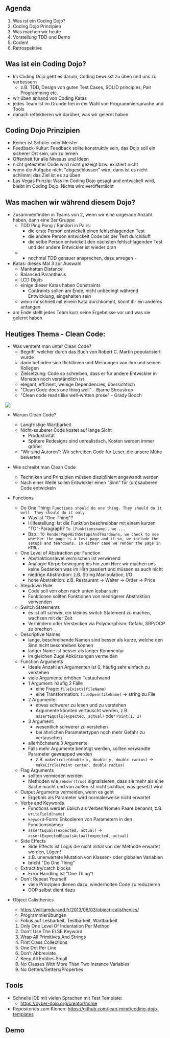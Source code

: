 ## Agenda
1. Was ist ein Coding Dojo?
2. Coding Dojo Prinzipien
3. Was machen wir heute
4. Vorstellung TDD und Demo
5. Coden!
6. Retrospektive

## Was ist ein Coding Dojo?
* Im Coding Dojo geht es darum, Coding bewusst zu üben und uns zu verbessern
	* z.B. TDD, Design von guten Test Cases, SOLID principles, Pair Programming etc.
* wir üben anhand von Coding Katas
* jedes Team ist im Grunde frei in der Wahl von Programmiersprache und Tools
* danach reflektieren wir darüber, was wir gelernt haben

## Coding Dojo Prinzipien
* Keiner ist Schüler oder Meister
* Feedback-Kultur: Feedback sollte konstruktiv sein, das Dojo soll ein sicherer Ort sein, um zu lernen
* Offenheit für alle Niveaus und Ideen
* nicht getesteter Code wird nicht gezeigt bzw. existiert nicht
* wenn die Aufgabe nicht "abgeschlossen" wird, dann ist es nicht schlimm; das Ziel ist es zu üben
* Las Vegas Prinzip: Was im Coding Dojo gesagt und entwickelt wird, bleibt im Coding Dojo. Nichts wird veröffentlicht

## Was machen wir während diesem Dojo?
* Zusammenfinden in Teams von 2, wenn wir eine ungerade Anzahl haben, dann eine 3er Gruppe
	* TDD Ping Pong / Randori in Pairs:
		* die erste Person entwickelt einen fehlschlagenden Test
		* die andere Person entwickelt Code bis der Test durchläuft
		* die selbe Person entwickelt den nächsten fehlschlagenden Test und der andere Entwickler ist wieder dran
	* - nochmal TDD genauer ansprechen, dazu anregen - 
* Katas: dieses Mal 3 zur Auswahl
	* Manhattan Distance
	* Balanced Paranthesis
	* LCD Digits 
	* einige dieser Katas haben Constraints
		* Contraints sollen am Ende, nicht unbedingt während Entwicklung, eingehalten sein
	* wenn ihr schnell mit einem Kata durchkommt, könnt ihr ein anderes anfangen
* am Ende stellt jedes Team kurz seine Ergebnisse vor und was sie gelernt haben

## Heutiges Thema - Clean Code:
* Was versteht man unter Clean Code?
	* Begriff, welcher durch das Buch von Robert C. Martin popularisiert wurde
	* darin befinden sich Richtlinien und Meinungen von ihm und seinen Kollegen
	* Zielsetzung: Code so schreiben, dass er für andere Entwickler in Monaten noch verständlich ist
	* elegant, effizient, wenige Dependencies, übersichtlich
	* "Clean Code does one thing well" - Bjarne Stroustrup
	* "Clean code reads like well-written prose" - Grady Booch

![](https://www.osnews.com/images/comics/wtfm.jpg)

* Warum Clean Code?
	* Langfristige Wartbarkeit
	* Nicht-sauberer Code kostet auf lange Sicht
		* Produktivität
		* Spätere Redesigns sind unrealistisch, Kosten werden immer größer
	* "Wir sind Autoren": Wir schreiben Code für Leser, die unsere Mühe bewerten

* Wie schreibt man Clean Code
	* Techniken und Prinzipien müssen diszipliniert angewandt werden
	* Nach einer Weile sollen Entwickler einen "Sinn" für (un)sauberen Code entwickeln

* Functions
	* Do One Thing: `Functions should do one thing. They should do it well. They should do it only`
		* Was ist "One Thing"?
		* Hilfestellung: Ist die Funktion beschreibbar mit einem kurzen "TO"-Paragraph? `To [Funktionsname], we ...`
		* Bsp.: `TO RenderPageWithSetupsAndTeardowns, we check to see whether the page is a test page
and if so, we include the setups and teardowns. In either case we render the page in
HTML.`
	* One Level of Abstraction per Function
		* Abstraktionslevel vermischen ist verwirrend
		* Analogie Körperbewegung bis hin zum Hirn: wir machen uns keine Gedanken was im Hirn passiert und müssen es auch nicht
		* niedrige Abstraktion: z.B. String Manipulation, I/O
		* hohe Abstraktion: z.B. Restaurant &rarr; Waiter &rarr; Order &rarr; Price
	* Stepdown Rule
		* Code soll von oben nach unten lesbar sein
		* Funktionen sollten Funktionen von niedrigerer Abstraktion verwenden
	* Switch Statements
		* es ist oft schwer, ein kleines switch Statement zu machen, wachsen mit der Zeit
		* Verhindern oder Verstecken via Polymorphism: Gefahr, SRP/OCP zu brechen
	* Descriptive Names
		* lange, beschreibende Namen sind besser als kurze, welche den Sinn nicht beschreiben können
		* langer Name ist besser als langer Kommentar
		* im gleichen Zuge Abkürzungen vermeiden
	* Function Arguments
		* Ideale Anzahl an Argumenten ist 0, häufig sehr einfach zu verstehen
		* viele Argumente erhöhen Testaufwand
		* 1 Argument: häufig 2 Fälle
			* eine Frage: `fileExists(fileName)`
			* eine Transformation: `fileOpen(fileName)` &rarr; string zu File
		* 2 Argumente:
			* etwas schwerer zu lesen und zu verstehen
			* Argumente könnten vertauscht werden, z.B. `assertEquals(expected, actual)` oder `Point(1, 2)`
		* 3 Argument:
			* wesentlich schwerer zu verstehen
			* bei ähnlichen Parametertypen noch mehr Gefahr zu vertauschen
		* allerhöchstens 3 Argumente
		* Falls mehr Argumente benötigt werden, sollten verwandte Parameter gewrapped werden
			* z.B. `makeCircle(double x, double y, double radius)` &rarr; `makeCircle(Point center, double radius)`
	* Flag Arguments
		* sollten vermieden werden
		* Methoden wie `render(true)` signalisieren, dass sie mehr als eine Sache macht und von außen ist nicht sichtbar, was gesetzt wird
	* Output Arguments vermeiden, wenn es geht
		* Ergebnis als Parameter wird normalerweise nicht erwartet
	* Verbs and Keywords
		* Functions werden üblich als Verben/Nomen Paare benannt, z.B. `writeField(name)`
		* `keyword`-Form: Enkodieren von Parametern in den Functionsnamen
		* `assertEquals(expected, actual)` &rarr; `assertExpectedEqualsActual(expected, actual)`
	* Side Effects
		* Side Effects ist Logik die nicht initial von der Methode erwartet werden, Lügen!
		* z.B. unerwartete Mutation von Klassen- oder globalen Variablen
		* bricht "Do One Thing"
	* Extract try/catch blocks
		* Error Handling ist "One Thing"!
	* Don't Repeat Yourself
		* viele Prinzipien dienen dazu, wiederholten Code zu reduzieren
		* OOP selbst dient dazu

* Object Calisthenics
	* https://williamdurand.fr/2013/06/03/object-calisthenics/
	* Programmierübungen
	* Fokus auf Lesbarkeit, Testbarkeit, Wartbarkeit
	1. Only One Level Of Indentation Per Method
	2. Don’t Use The ELSE Keyword
	3. Wrap All Primitives And Strings
	4. First Class Collections
	5. One Dot Per Line
	6. Don’t Abbreviate
	7. Keep All Entities Small
	8. No Classes With More Than Two Instance Variables
	9. No Getters/Setters/Properties


## Tools
* Schnelle IDE mit vielen Sprachen mit Test Template:
	* https://cyber-dojo.org/creator/home
* Repositories zum Klonen: https://github.com/lean-mind/coding-dojo-templates

## Demo